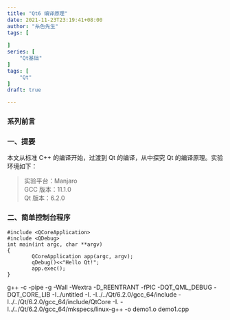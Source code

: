 ```yaml
---
title: "Qt6 编译原理"
date: 2021-11-23T23:19:41+08:00
author: "糸色先生"
tags: [
    
]
series: [
    "Qt基础"
]
tags: [
    "Qt"
]
draft: true

---
```


### 系列前言


### 一、提要

本文从标准 C++ 的编译开始，过渡到 Qt 的编译，从中探究 Qt 的编译原理。实验环境如下：

> 实验平台：Manjaro  
> GCC 版本：11.1.0  
> Qt 版本：6.2.0

### 二、简单控制台程序

```
#include <QCoreApplication>
#include <QDebug>
int main(int argc, char **argv)
{
        QCoreApplication app(argc, argv);
        qDebug()<<"Hello Qt!";
        app.exec();
}
```

g++ -c -pipe -g -Wall -Wextra -D_REENTRANT -fPIC -DQT_QML_DEBUG -DQT_CORE_LIB -I../untitled -I. -I../../Qt/6.2.0/gcc_64/include -I../../Qt/6.2.0/gcc_64/include/QtCore -I. -I../../Qt/6.2.0/gcc_64/mkspecs/linux-g++ -o demo1.o demo1.cpp